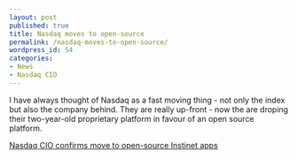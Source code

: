 ```yaml
---
layout: post
published: true
title: Nasdaq moves to open-source
permalink: /nasdaq-moves-to-open-source/
wordpress_id: 54
categories:
- News
- Nasdaq CIO
---
```



I have always thought of Nasdaq as a fast moving thing - not only the index but also the company behind. They are really up-front - now the are droping their two-year-old proprietary platform in favour of an open source platform.

<a href="http://www.computerworld.com/managementtopics/management/story/0,10801,101738,00.html">Nasdaq CIO confirms move to open-source Instinet apps</a>
